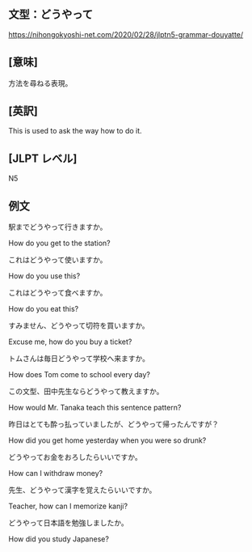 ## 文型：どうやって
<https://nihongokyoshi-net.com/2020/02/28/jlptn5-grammar-douyatte/>

## [意味]

方法を尋ねる表現。

## [英訳]
This is used to ask the way how to do it.

## [JLPT レベル]
N5

## 例文

駅までどうやって行きますか。

How do you get to the station?

これはどうやって使いますか。

How do you use this?

これはどうやって食べますか。

How do you eat this?

すみません、どうやって切符を買いますか。

Excuse me, how do you buy a ticket?

トムさんは毎日どうやって学校へ来ますか。

How does Tom come to school every day?

この文型、田中先生ならどうやって教えますか。

How would Mr. Tanaka teach this sentence pattern?

昨日はとても酔っ払っていましたが、どうやって帰ったんですが？

How did you get home yesterday when you were so drunk?

どうやってお金をおろしたらいいですか。

How can I withdraw money?

先生、どうやって漢字を覚えたらいいですか。

Teacher, how can I memorize kanji?

どうやって日本語を勉強しましたか。

How did you study Japanese?
